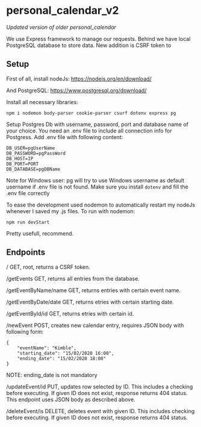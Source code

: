 # personal_calendar_v2
*Updated version of older personal_calendar*

We use Express framework to manage our requests. Behind we have local PostgreSQL database to store data. New addition is CSRF token to 

## Setup
First of all, install nodeJs:
https://nodejs.org/en/download/

And PostgreSQL: https://www.postgresql.org/download/

Install all necessary libraries:
```
npm i nodemon body-parser cookie-parser csurf dotenv express pg 

```


Setup Postgres Db with username, password, port and database name of your choice.
You need an .env file to include all connection info for Postgress. Add .env file with following content:
```
DB_USER=pgUserName
DB_PASSWORD=pgPassWord
DB_HOST=IP
DB_PORT=PORT
DB_DATABASE=pgDBName
```
Note for Windows user: pg will try to use Windows username as default username if .env file is not found. Make sure you install ```dotenv``` and fill the .env file correctly

To ease the development used nodemon to automatically restart my nodeJs whenever I saved my .js files.
To run with nodemon:
```
npm run devStart
```
Pretty usefull, recommend.

## Endpoints
/                       GET, root, returns a CSRF token.

/getEvents              GET, returns all entries from the database.

/getEventByName/name    GET, returns entries with certain event name.

/getEventByDate/date    GET, returns etries with certain starting date.

/getEventById/id        GET, returns etries with certain id.

/newEvent               POST, creates new calendar entry, requires JSON body with following form:
```
{
	"eventName": "Kimble",
	"starting_date": "15/02/2020 16:00",
	"ending_date": "15/02/2020 18:00"
}
```
NOTE: ending_date is not mandatory

/updateEvent/id         PUT, updates row selected by ID. This includes a checking before executing. If given ID does not exist, response returns 404 status. This endpoint uses JSON body as described above.

/deleteEvent/is       DELETE, deletes event with given ID. This includes checking before executing. If given ID does not exist, response returns 404 status.
